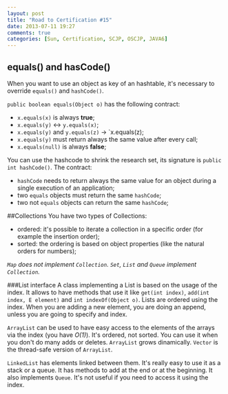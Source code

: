 ```yaml
---
layout: post
title: "Road to Certification #15"
date: 2013-07-11 19:27
comments: true
categories: [Sun, Certification, SCJP, OSCJP, JAVA6]
---
```

## equals() and hasCode()
When you want to use an object as key of an hashtable, it's necessary to override `equals()` and `hashCode()`.

`public boolean equals(Object o)` has the following contract:

* `x.equals(x)` is always **true**;
* `x.equals(y)` <-> `y.equals(x)`;
* `x.equals(y)` and `y.equals(z)` -> `x.equals(z);
* `x.equals(y)` must return always the same value after every call;
* `x.equals(null)` is always **false**;
<!-- more -->
You can use the hashcode to shrink the research set, its signature is `public int hashCode()`. The contract:

* `hashCode` needs to return always the same value for an object during a single execution of an application;
* two `equals` objects must return the same `hashCode`;
* two not `equals` objects can return the same `hashCode`;

##Collections
You have two types of Collections:

* ordered: it's possible to iterate a collection in a specific order (for example the insertion order);
* sorted: the ordering is based on object properties (like the natural orders for numbers);

*`Map` does not implement `Collection`. `Set`, `List` and `Queue` implement `Collection`.*

###List interface
A class implementing a List is based on the usage of the index. It allows to have methods that use it like `get(int index)`, `add(int index, E element)` and `int indexOf(Object o)`. Lists are ordered using the index. When you are adding a new element, you are doing an append, unless you are going to specify and index.

`ArrayList` can be used to have easy access to the elements of the arrays via the index (you have *O(1)*). It's ordered, not sorted. You can use it when you don't do many adds or deletes. `ArrayList` grows dinamically. `Vector` is the thread-safe version of `ArrayList`.

`LinkedList` has elements linked between them. It's really easy to use it as a stack or a queue. It has methods to add at the end or at the beginning. It also implements `Queue`. It's not useful if you need to access it using the index.
